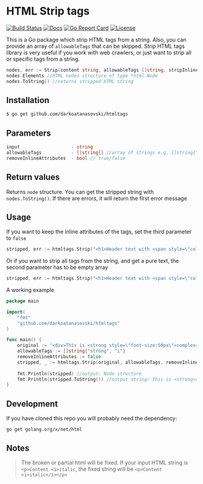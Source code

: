 HTML Strip tags
=====================

[![Build Status][build-status-svg]][build-status-link]
[![Docs][docs-godoc-svg]][docs-godoc-link]
[![Go Report Card][goreport-svg]][goreport-link]
[![License][license-svg]][license-link]

This is a Go package which strip HTML tags from a string. Also, you can provide an array of `allowableTags` that can be
skipped.
Strip HTML tags library is very useful if you work with web crawlers, or just want to strip all or specific tags from
a string.

```go
nodes, err := Strip(content string, allowableTags []string, stripInlineAttributes bool) (Nodes, error)
nodes.Elements //HTML nodes structure of type *html.Node
nodes.ToString() //returns stripped HTML string
```

## Installation

```bash
$ go get github.com/darkoatanasovski/htmltags
``` 

## Parameters

```go
input                   - string
allowableTags           - []string{} //array of strings e.g. []string{"p", "span"}
removeInlineAttributes  - bool // true/false
```

## Return values

Returns `node` structure. You can get the stripped string with `nodes.ToString()`. If there are errors, it will return
the first error message

## Usage

If you want to keep the inline attributes of the tags, set the third parameter to `false`
```go
stripped, err := htmltags.Strip("<h1>Header text with <span style=\"color:red\">color</span></h1>", []string{"span"}, false)
```

Or if you want to strip all tags from the string, and get a pure text, the second parameter has to be
empty array

```go
stripped, err := htmltags.Strip("<h1>Header text with <span style=\"color:red\">color</span></h1>", []string{}, false)
```

A working example
```go
package main

import(
    "fmt"
    "github.com/darkoatanasovski/htmltags"
)

func main() {
    original := "<div>This is <strong style=\"font-size:50px\">complex</strong> text with <span>children <i>nodes</i></span></div>"
    allowableTags := []string{"strong", "i"}
    removeInlineAttributes := false
    stripped, _ := htmltags.Strip(original, allowableTags, removeInlineAttributes)
    
    fmt.Println(stripped) //output: Node structure
    fmt.Println(stripped.ToString()) //output string: This is <strong>complex</strong> text with children <i>nodes</i>
}
```

## Development
If you have cloned this repo you will probably need the dependency:

`go get golang.org/x/net/html`

## Notes
> The broken or partial html will be fixed. If your input HTML string is `<p>Content <i>italic`, 
> the fixed string will be `<p>Content <i>italic</i></p>` 


[build-status-svg]: https://api.travis-ci.org/darkoatanasovski/htmltags.svg?branch=master
[build-status-link]: https://travis-ci.org/darkoatanasovski/htmltags
[docs-godoc-svg]: https://img.shields.io/badge/docs-godoc-blue.svg
[docs-godoc-link]: https://godoc.org/github.com/darkoatanasovski/htmltags
[goreport-svg]: https://goreportcard.com/badge/github.com/darkoatanasovski/htmltags
[goreport-link]: https://goreportcard.com/report/github.com/darkoatanasovski/htmltags
[license-svg]: https://img.shields.io/badge/license-BSD--style+patent--grant-blue.svg
[license-link]: https://github.com/darkoatanasovski/htmltags/blob/master/LICENSE
